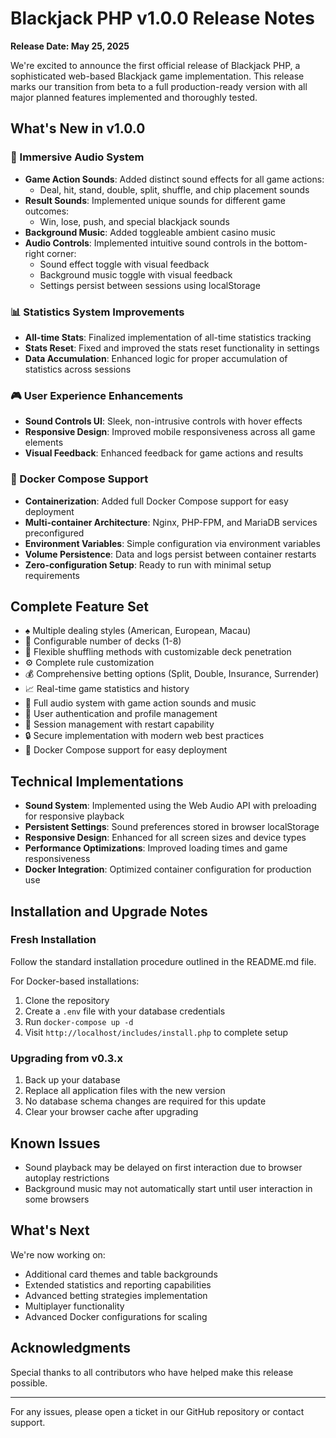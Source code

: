 # Blackjack PHP v1.0.0 Release Notes

**Release Date: May 25, 2025**

We're excited to announce the first official release of Blackjack PHP, a sophisticated web-based Blackjack game implementation. This release marks our transition from beta to a full production-ready version with all major planned features implemented and thoroughly tested.

## What's New in v1.0.0

### 🎵 Immersive Audio System
- **Game Action Sounds**: Added distinct sound effects for all game actions:
  - Deal, hit, stand, double, split, shuffle, and chip placement sounds
- **Result Sounds**: Implemented unique sounds for different game outcomes:
  - Win, lose, push, and special blackjack sounds
- **Background Music**: Added toggleable ambient casino music
- **Audio Controls**: Implemented intuitive sound controls in the bottom-right corner:
  - Sound effect toggle with visual feedback
  - Background music toggle with visual feedback
  - Settings persist between sessions using localStorage

### 📊 Statistics System Improvements
- **All-time Stats**: Finalized implementation of all-time statistics tracking
- **Stats Reset**: Fixed and improved the stats reset functionality in settings
- **Data Accumulation**: Enhanced logic for proper accumulation of statistics across sessions

### 🎮 User Experience Enhancements
- **Sound Controls UI**: Sleek, non-intrusive controls with hover effects
- **Responsive Design**: Improved mobile responsiveness across all game elements
- **Visual Feedback**: Enhanced feedback for game actions and results

### 🐳 Docker Compose Support
- **Containerization**: Added full Docker Compose support for easy deployment
- **Multi-container Architecture**: Nginx, PHP-FPM, and MariaDB services preconfigured
- **Environment Variables**: Simple configuration via environment variables
- **Volume Persistence**: Data and logs persist between container restarts
- **Zero-configuration Setup**: Ready to run with minimal setup requirements

## Complete Feature Set

- ♠️ Multiple dealing styles (American, European, Macau)
- 🎲 Configurable number of decks (1-8)
- 🔄 Flexible shuffling methods with customizable deck penetration
- ⚙️ Complete rule customization
- 💰 Comprehensive betting options (Split, Double, Insurance, Surrender)
- 📈 Real-time game statistics and history
- 🎵 Full audio system with game action sounds and music
- 👤 User authentication and profile management
- 💾 Session management with restart capability
- 🔒 Secure implementation with modern web best practices
- 🐳 Docker Compose support for easy deployment

## Technical Implementations

- **Sound System**: Implemented using the Web Audio API with preloading for responsive playback
- **Persistent Settings**: Sound preferences stored in browser localStorage
- **Responsive Design**: Enhanced for all screen sizes and device types
- **Performance Optimizations**: Improved loading times and game responsiveness
- **Docker Integration**: Optimized container configuration for production use

## Installation and Upgrade Notes

### Fresh Installation
Follow the standard installation procedure outlined in the README.md file.

For Docker-based installations:
1. Clone the repository
2. Create a `.env` file with your database credentials
3. Run `docker-compose up -d`
4. Visit `http://localhost/includes/install.php` to complete setup

### Upgrading from v0.3.x
1. Back up your database
2. Replace all application files with the new version
3. No database schema changes are required for this update
4. Clear your browser cache after upgrading

## Known Issues
- Sound playback may be delayed on first interaction due to browser autoplay restrictions
- Background music may not automatically start until user interaction in some browsers

## What's Next
We're now working on:
- Additional card themes and table backgrounds
- Extended statistics and reporting capabilities
- Advanced betting strategies implementation
- Multiplayer functionality
- Advanced Docker configurations for scaling

## Acknowledgments
Special thanks to all contributors who have helped make this release possible.

---

For any issues, please open a ticket in our GitHub repository or contact support.
